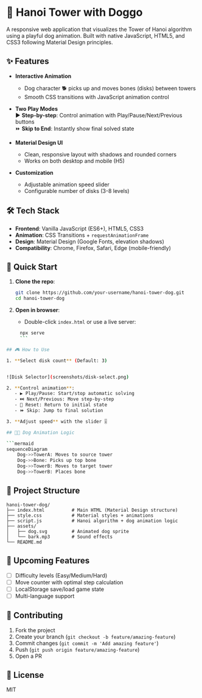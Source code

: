 # 🐶 Hanoi Tower with Doggo

A responsive web application that visualizes the Tower of Hanoi algorithm using a playful dog animation. Built with native JavaScript, HTML5, and CSS3 following Material Design principles.

## ✨ Features

- **Interactive Animation**

  - Dog character 🐕 picks up and moves bones (disks) between towers
  - Smooth CSS transitions with JavaScript animation control

- **Two Play Modes**  
  ▶️ **Step-by-step**: Control animation with Play/Pause/Next/Previous buttons  
  ⏩ **Skip to End**: Instantly show final solved state

- **Material Design UI**

  - Clean, responsive layout with shadows and rounded corners
  - Works on both desktop and mobile (H5)

- **Customization**
  - Adjustable animation speed slider
  - Configurable number of disks (3-8 levels)

## 🛠️ Tech Stack

- **Frontend**: Vanilla JavaScript (ES6+), HTML5, CSS3
- **Animation**: CSS Transitions + `requestAnimationFrame`
- **Design**: Material Design (Google Fonts, elevation shadows)
- **Compatibility**: Chrome, Firefox, Safari, Edge (mobile-friendly)

## 🚀 Quick Start

1. **Clone the repo**:

   ```bash
   git clone https://github.com/your-username/hanoi-tower-dog.git
   cd hanoi-tower-dog
   ```

2. **Open in browser**:
   - Double-click `index.html` or use a live server:

````bash
     npx serve
     ```

## 🎮 How to Use

1. **Select disk count** (Default: 3)


![Disk Selector](screenshots/disk-select.png)

2. **Control animation**:
   - ▶️ Play/Pause: Start/stop automatic solving
   - ⏭️ Next/Previous: Move step-by-step
   - 🔄 Reset: Return to initial state
   - ⏩ Skip: Jump to final solution

3. **Adjust speed** with the slider 🎚️

## 🐕‍🦺 Dog Animation Logic

```mermaid
sequenceDiagram
    Dog->>TowerA: Moves to source tower
    Dog->>Bone: Picks up top bone
    Dog->>TowerB: Moves to target tower
    Dog->>TowerB: Places bone
````

## 📂 Project Structure

```
hanoi-tower-dog/
├── index.html          # Main HTML (Material Design structure)
├── style.css           # Material styles + animations
├── script.js           # Hanoi algorithm + dog animation logic
├── assets/
│   ├── dog.svg         # Animated dog sprite
│   └── bark.mp3        # Sound effects
└── README.md
```

## 🌟 Upcoming Features

- [ ] Difficulty levels (Easy/Medium/Hard)
- [ ] Move counter with optimal step calculation
- [ ] LocalStorage save/load game state
- [ ] Multi-language support

## 🤝 Contributing

1. Fork the project
2. Create your branch (`git checkout -b feature/amazing-feature`)
3. Commit changes (`git commit -m 'Add amazing feature'`)
4. Push (`git push origin feature/amazing-feature`)
5. Open a PR

## 📜 License

MIT
